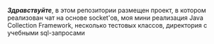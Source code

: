 ***Здравствуйте***,
в этом репозитории размещен проект, в котором реализован
чат на основе socket'ов, моя мини реализация Java Collection Framework, несколько тестовых классов, директория с 
учебными sql-запросами
